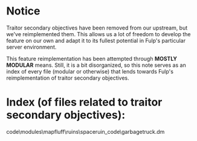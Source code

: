 # Notice

Traitor secondary objectives have been removed from our upstream, but we've reimplemented them. This allows us a lot of freedom to develop the feature on our own and adapt it to its fullest potential in Fulp's particular server environment.

This feature reimplementation has been attempted through **MOSTLY MODULAR** means. Still, it is a bit disorganized, so this note serves as an index of every file (modular or otherwise) that lends towards Fulp's reimplementation of traitor secondary objectives.

# Index (of files related to traitor secondary objectives):

code\modules\mapfluff\ruins\spaceruin_code\garbagetruck.dm

